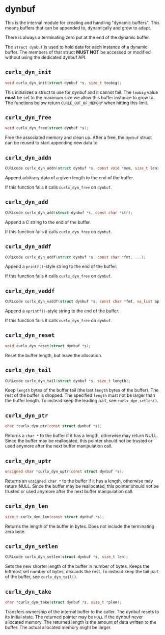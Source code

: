 <!--
Copyright (C) Daniel Stenberg, <daniel@haxx.se>, et al.

SPDX-License-Identifier: curl
-->

# dynbuf

This is the internal module for creating and handling "dynamic buffers". This
means buffers that can be appended to, dynamically and grow to adapt.

There is always a terminating zero put at the end of the dynamic buffer.

The `struct dynbuf` is used to hold data for each instance of a dynamic
buffer. The members of that struct **MUST NOT** be accessed or modified
without using the dedicated dynbuf API.

## `curlx_dyn_init`

```c
void curlx_dyn_init(struct dynbuf *s, size_t toobig);
```

This initializes a struct to use for dynbuf and it cannot fail. The `toobig`
value **must** be set to the maximum size we allow this buffer instance to
grow to. The functions below return `CURLE_OUT_OF_MEMORY` when hitting this
limit.

## `curlx_dyn_free`

```c
void curlx_dyn_free(struct dynbuf *s);
```

Free the associated memory and clean up. After a free, the `dynbuf` struct can
be reused to start appending new data to.

## `curlx_dyn_addn`

```c
CURLcode curlx_dyn_addn(struct dynbuf *s, const void *mem, size_t len);
```

Append arbitrary data of a given length to the end of the buffer.

If this function fails it calls `curlx_dyn_free` on `dynbuf`.

## `curlx_dyn_add`

```c
CURLcode curlx_dyn_add(struct dynbuf *s, const char *str);
```

Append a C string to the end of the buffer.

If this function fails it calls `curlx_dyn_free` on `dynbuf`.

## `curlx_dyn_addf`

```c
CURLcode curlx_dyn_addf(struct dynbuf *s, const char *fmt, ...);
```

Append a `printf()`-style string to the end of the buffer.

If this function fails it calls `curlx_dyn_free` on `dynbuf`.

## `curlx_dyn_vaddf`

```c
CURLcode curlx_dyn_vaddf(struct dynbuf *s, const char *fmt, va_list ap);
```

Append a `vprintf()`-style string to the end of the buffer.

If this function fails it calls `curlx_dyn_free` on `dynbuf`.

## `curlx_dyn_reset`

```c
void curlx_dyn_reset(struct dynbuf *s);
```

Reset the buffer length, but leave the allocation.

## `curlx_dyn_tail`

```c
CURLcode curlx_dyn_tail(struct dynbuf *s, size_t length);
```

Keep `length` bytes of the buffer tail (the last `length` bytes of the
buffer). The rest of the buffer is dropped. The specified `length` must not be
larger than the buffer length. To instead keep the leading part, see
`curlx_dyn_setlen()`.

## `curlx_dyn_ptr`

```c
char *curlx_dyn_ptr(const struct dynbuf *s);
```

Returns a `char *` to the buffer if it has a length, otherwise may return
NULL. Since the buffer may be reallocated, this pointer should not be trusted
or used anymore after the next buffer manipulation call.

## `curlx_dyn_uptr`

```c
unsigned char *curlx_dyn_uptr(const struct dynbuf *s);
```

Returns an `unsigned char *` to the buffer if it has a length, otherwise may
return NULL. Since the buffer may be reallocated, this pointer should not be
trusted or used anymore after the next buffer manipulation call.

## `curlx_dyn_len`

```c
size_t curlx_dyn_len(const struct dynbuf *s);
```

Returns the length of the buffer in bytes. Does not include the terminating
zero byte.

## `curlx_dyn_setlen`

```c
CURLcode curlx_dyn_setlen(struct dynbuf *s, size_t len);
```

Sets the new shorter length of the buffer in number of bytes. Keeps the
leftmost set number of bytes, discards the rest. To instead keep the tail part
of the buffer, see `curlx_dyn_tail()`.

## `curlx_dyn_take`

```c
char *curlx_dyn_take(struct dynbuf *s, size_t *plen);
```

Transfers ownership of the internal buffer to the caller. The dynbuf
resets to its initial state. The returned pointer may be `NULL` if the
dynbuf never allocated memory. The returned length is the amount of
data written to the buffer. The actual allocated memory might be larger.
